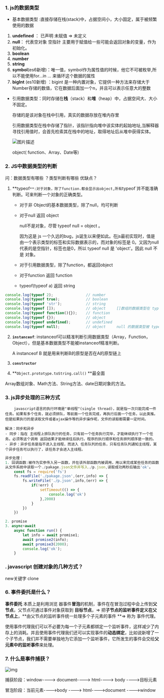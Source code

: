 ### 1. js的数据类型

- 基本数据类型 :直接存储在栈(stack)中，占据空间小，大小固定，属于被频繁使用的数据

1. **undefined** ： 已声明 未赋值 => 未定义
2.  **null**： 代表空对象 空指针 主要用于赋值给一些可能会返回对象的变量，作为初始化。
3. **boolean**
4. **number**
5. **string**
6. **symbol**(es6新增)：唯一值，symbol作为属性值的时候，他它不可被枚举,所以不能使用for...in ... 来循环这个数据的属性
7. **bigInt** (es10新增) ：bigint 是一种内置对象，它提供一种方法来存储大于Number存储的数值，它在数据后面加一个n，并且可以表示任意大的整数

- 引用数据类型：同时存储在**栈**（stack）和**堆**（heap）中，占据空间大、大小不固定。

  存储的是该对象在栈中引用，真实的数据存放在堆内存里

  引用数据类型在栈中存储了指针，该指针指向堆中该实体的起始地址,当解释器寻找引用值时，会首先检索其在栈中的地址，取得地址后从堆中获得实体。

  ![图片描述](https://segmentfault.com/img/bVbrl5N?w=459&h=347)

  
  
  object( function、Array、Date等)
  

### 2. JS中数据类型的判断

问：数据类型有哪些 ？类型判断有哪些 优缺点？

1. **typeof`**:对于对象，除了function.都会显示出object,所有`typeof`并不能准确判断。可来判断一个对象的正确类型。

   - 对于非 Object的基本数据类型，除了null，均可判断

   - 对于null 返回 object

     null不是对象，尽管 typeof null = object 。

     因为这是 js 一个久远的bug，js诞生以来便如此。在js最初实现时，值是由一个表示类型的标签和实际数据表示的，而对象的标签是 0。又因为null 代表的是空指针，标签也是0，所以 typeof null 是 'object'。因此 null 不是 对象。

   - 对于引用数据类型，除了function，都返回object

   - 对于function 返回 function

   - typeof(typeof a) 返回 string

```javascript
console.log(typeof 2);               // number
console.log(typeof true);            // boolean
console.log(typeof 'str');           // string
console.log(typeof []);              // object     []数组的数据类型在 typeof 中被解释为 object
console.log(typeof function(){});    // function
console.log(typeof {});              // object
console.log(typeof undefined);       // undefined
console.log(typeof null);            // object     null 的数据类型被 typeof 解释为 object

```

2. **`instanceof`**: instanceof可以精准判断引用数据类型（Array，Function，Object），但是基本数据类型不能被instanceof精准判断。

   A instanceof B 就是用来判断B的原型是否在A的原型链上

3. **`constructor`**

4. **`Object.prototype.toString.call()` **最全面

Array数组对象、Math方法、String方法、date日期对象的方法。

### 3. js异步处理的三种方式

```
 	javascript语言的执行环境是"单线程"(single thread)，就是指一次只能完成一件任务。如果有多个任务，就必须排队，等前面一个任务完成，再执行后面一个任务，以此类推。但是如果执行的是读取文件或者ajax操作等的异步操作呢，文件的读取都需要一定时间。

解决：同步和异步
- 同步：指在 主线程上排队执行的任务，只有前一个任务执行完毕，才能继续执行下一个任务。必须等这个调用 返回结果才能继续往后执行。程序的执行顺序和任务排列顺序是一致的。
- 异步：异步任务是指不进入主线程，而进入 任务队列的任务，只有任务队列通知主线程，某个异步任务可以执行了，该任务才会进入主线程。
```

```javascript
异步处理：
1. 回调函数:被作为实参传入另一函数，并在该外部函数内被调用，用以来完成某些任务的函数
从文件系统中读取一个./pakage.json文件并写入./p.json,读取成功两秒后输出'ok'。
    const fs = require('fs')
    fs.readFile('./pakage.json',(err,info) => {
        fs.writeFile('./p.json',info,(err) => {
            if(!err) {
                setTimeout(() => {
                    console.log('ok')
                },2000)
            }
        })
    })

2. promise
3. async+await 
    async function run() {
        let info = await promise1;
        await promise2(info);
        await promise3(2000);
        console.log('ok');
    }
```

### . javascript 创建对象的几种方式？

new关键字 clone

###  6. 事件委托是什么？

**事件委托** 本质上是利用浏览 器事件**冒泡**的机制，事件在在冒泡过程中会上传到**父节点**，父节点可通过事件对象获取到 **目标节点**，=>  把**子节点的监听事件定义在父节点上**，**由父节点的监听事件统一处理多个子元素的事件 **=>  称为 事件代理。

使用事件代理我们可以不必要为每一个子元素都绑定一个监听事件，这样减少了内存上的消耗。并且使用事件代理我们还可以实现事件的**动态绑定**，比如说新增了一个子节点，我们并不需要单独地为它添加一个监听事件，它所发生的事件会交给**父元素中的监听事件**来处理。

### 7. 什么是事件捕获？

![img](https://ss1.bdstatic.com/70cFuXSh_Q1YnxGkpoWK1HF6hhy/it/u=2269261448,2123572753&fm=26&gp=0.jpg)

捕获阶段：window----> document----> html----> body ---->目标元素

冒泡阶段：当前元素---->body ----> html---->document ---->window

### 





